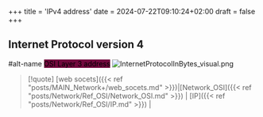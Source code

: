 +++
title = 'IPv4 address'
date = 2024-07-22T09:10:24+02:00
draft = false
+++

## Internet Protocol version 4 
#alt-name  <mark style="background: #72083D;">OSI Layer 3 address</mark>
![InternetProtocolInBytes_visual.png](/Notes/InternetProtocolInBytes_visual.png)



>[!quote] [web socets]({{< ref "posts/MAIN_Network+/web_socets.md" >}})|[Network_OSI]({{< ref "posts/Network/Ref_OSI/Network_OSI.md" >}}) | [IP]({{< ref "posts/Network/Ref_OSI/IP.md" >}}) |